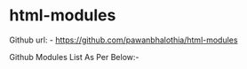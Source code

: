 # html-modules

Github url: - https://github.com/pawanbhalothia/html-modules

Github Modules List As Per Below:-
